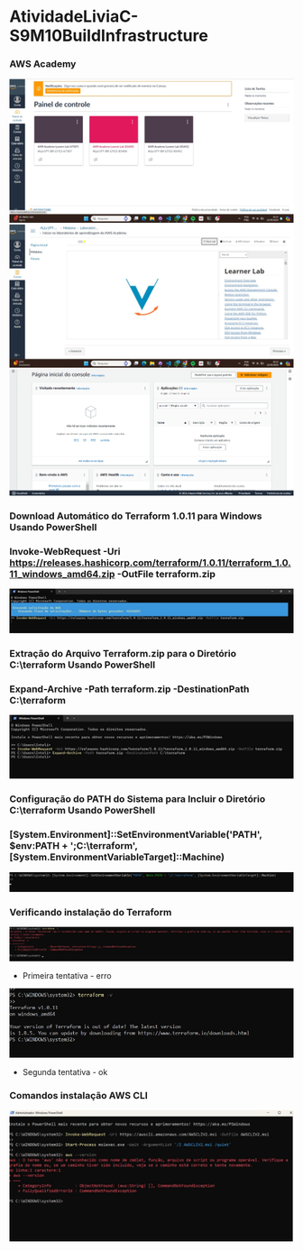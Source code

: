 # AtividadeLiviaC-S9M10BuildInfrastructure

### AWS Academy
![alt text](<assets\print1.jpg>)
![alt text](<assets\print2.jpg>)
![alt text](<assets\print3.png>)

### Download Automático do Terraform 1.0.11 para Windows Usando PowerShell
### Invoke-WebRequest -Uri https://releases.hashicorp.com/terraform/1.0.11/terraform_1.0.11_windows_amd64.zip -OutFile terraform.zip 

![alt text](<assets\print4.jpg>)

### Extração do Arquivo Terraform.zip para o Diretório C:\terraform Usando PowerShell
### Expand-Archive -Path terraform.zip -DestinationPath C:\terraform

![alt text](<assets\print5.jpg>)

### Configuração do PATH do Sistema para Incluir o Diretório C:\terraform Usando PowerShell
### [System.Environment]::SetEnvironmentVariable('PATH', $env:PATH + ';C:\terraform', [System.EnvironmentVariableTarget]::Machine)

![alt text](<assets\print6.jpg>)

### Verificando instalação do Terraform

![alt text](<assets\print7.jpg>)
- Primeira tentativa - erro

![alt text](<assets\print8.jpg>)
- Segunda tentativa - ok


### Comandos instalação AWS CLI

![alt text](<assets\print9.jpg>)




